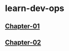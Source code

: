  # learn-dev-ops  



## [Chapter-01](chapter-01/README.md)  


## [Chapter-02](chapter-02/README.md)  







 
